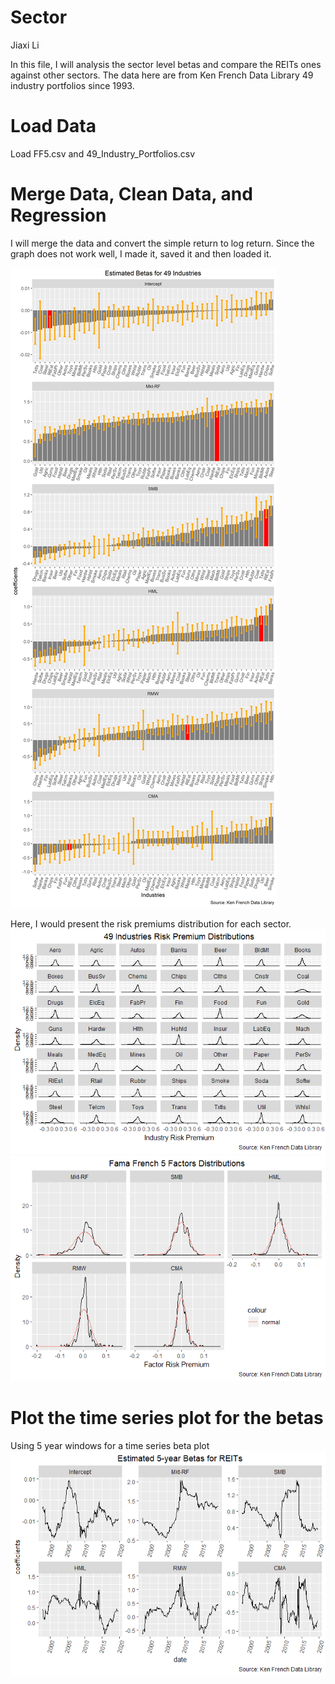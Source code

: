 Sector
================
Jiaxi Li

In this file, I will analysis the sector level betas and compare the REITs ones against other sectors. The data here are from Ken French Data Library 49 industry portfolios since 1993.

Load Data
=========

Load FF5.csv and 49\_Industry\_Portfolios.csv

Merge Data, Clean Data, and Regression
======================================

I will merge the data and convert the simple return to log return. Since the graph does not work well, I made it, saved it and then loaded it.

![Here is the coefficient for different sectors](Sectors.png)

Here, I would present the risk premiums distribution for each sector. ![](Sector_files/figure-markdown_github/unnamed-chunk-5-1.png)![](Sector_files/figure-markdown_github/unnamed-chunk-5-2.png)

Plot the time series plot for the betas
=======================================

Using 5 year windows for a time series beta plot ![](Sector_files/figure-markdown_github/unnamed-chunk-6-1.png)
